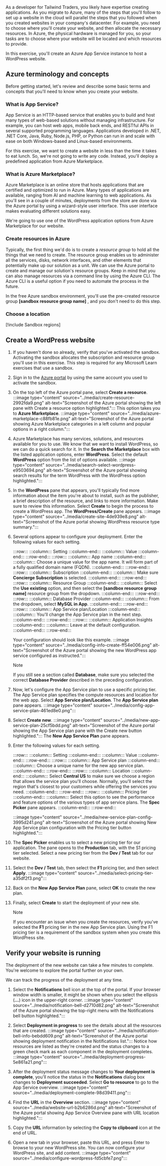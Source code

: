 As a developer for Tailwind Traders, you likely have expertise creating applications. As you migrate to Azure, many of the steps that you'll follow to set up a website in the cloud will parallel the steps that you followed when you created websites in your company's datacenter. For example, you need to choose where you'll create your website, and then allocate the necessary resources. In Azure, the physical hardware is managed for you, so your tasks are to choose where your website will be located and which resources to provide.

In this exercise, you'll create an Azure App Service instance to host a WordPress website.

## Azure terminology and concepts

Before getting started, let's review and describe some basic terms and concepts that you'll need to know when you create your website.

### What is App Service?

App Service is an HTTP-based service that enables you to build and host many types of web-based solutions without managing infrastructure. For example, you can host web apps, mobile back ends, and RESTful APIs in several supported programming languages. Applications developed in .NET, .NET Core, Java, Ruby, Node.js, PHP, or Python can run in and scale with ease on both Windows-based and Linux-based environments.

For this exercise, we want to create a website in less than the time it takes to eat lunch. So, we're not going to write any code. Instead, you'll deploy a predefined application from Azure Marketplace.

### What is Azure Marketplace?

Azure Marketplace is an online store that hosts applications that are certified and optimized to run in Azure. Many types of applications are available, ranging from AI and machine learning to web applications. As you'll see in a couple of minutes, deployments from the store are done via the Azure portal by using a wizard-style user interface. This user interface makes evaluating different solutions easy.

We're going to use one of the WordPress application options from Azure Marketplace for our website.

### Create resources in Azure

Typically, the first thing we'd do is to create a *resource group* to hold all the things that we need to create. The resource group enables us to administer all the services, disks, network interfaces, and other elements that potentially make up our solution as a unit. We can use the Azure portal to create and manage our solution's resource groups. Keep in mind that you can also manage resources via a command line by using the Azure CLI. The Azure CLI is a useful option if you need to automate the process in the future.

In the free Azure sandbox environment, you'll use the pre-created resource group  **\[sandbox resource group name\]** , and you don't need to do this step.

### Choose a location

\[!include Sandbox regions\]

## Create a WordPress website

1.  If you haven't done so already, verify that you've activated the sandbox. Activating the sandbox allocates the subscription and resource group you'll use in this exercise. This step is required for any Microsoft Learn exercises that use a sandbox.
2.  Sign in to the [Azure portal](https://portal.azure.com/learn.docs.microsoft.com?azure-portal=true) by using the same account you used to activate the sandbox.
3.  On the top left of the Azure portal pane, select **Create a resource**. :::image type="content" source="../media/create-resource-2992fda9.png" alt-text="Screenshot of the Azure portal showing the left pane with Create a resource option highlighted.":::
     This option takes you to **Azure Marketplace**. :::image type="content" source="../media/azure-marketplace-c88fb81e.png" alt-text="Screenshot of the Azure portal showing Azure Marketplace categories in a left column and popular options in a right column.":::
    
4.  Azure Marketplace has many services, solutions, and resources available for you to use. We know that we want to install WordPress, so we can do a quick search for it. In the **Search the Marketplace** box with the listed application options, enter **WordPress**. Select the default **WordPress** option from the list of options available. :::image type="content" source="../media/search-select-wordpress-e9503694.png" alt-text="Screenshot of the Azure portal showing search results for the term WordPress with the WordPress option highlighted.":::
    
5.  In the **WordPress** pane that appears, you'll typically find more information about the item you're about to install, such as the publisher, a brief description of the resource, and links to more information. Make sure to review this information. Select **Create** to begin the process to create a WordPress app. The **WordPress/Create** pane appears. :::image type="content" source="../media/create-site-4de939e8.png" alt-text="Screenshot of the Azure portal showing WordPress resource type summary.":::
    
6.  Several options appear to configure your deployment. Enter the following values for each setting.
    
    :::row:::
      :::column:::
        Setting
      :::column-end:::
      :::column:::
        Value
      :::column-end:::
    :::row-end:::
    :::row:::
      :::column:::
        App name
      :::column-end:::
      :::column:::
        Choose a unique value for the app name. It will form part of a fully qualified domain name (FQDN).
      :::column-end:::
    :::row-end:::
    :::row:::
      :::column:::
        Subscription
      :::column-end:::
      :::column:::
        Make sure **Concierge Subscription** is selected.
      :::column-end:::
    :::row-end:::
    :::row:::
      :::column:::
        Resource Group
      :::column-end:::
      :::column:::
        Select the **Use existing** option, and then select the  **\[sandbox resource group name\]**  resource group from the dropdown.
      :::column-end:::
    :::row-end:::
    :::row:::
      :::column:::
        Database Provider
      :::column-end:::
      :::column:::
        From the dropdown, select **MySQL in App**.
      :::column-end:::
    :::row-end:::
    :::row:::
      :::column:::
        App Service plan/Location
      :::column-end:::
      :::column:::
        You'll change the App Service plan in the next step.
      :::column-end:::
    :::row-end:::
    :::row:::
      :::column:::
        Application Insights
      :::column-end:::
      :::column:::
        Leave at the default configuration.
      :::column-end:::
    :::row-end:::
    
    
    Your configuration should look like this example. :::image type="content" source="../media/config-info-create-ff54e006.png" alt-text="Screenshot of the Azure portal showing the new WordPress app service configured as instructed.":::
    
    
    > [!NOTE]
    > If you still see a section called **Database**, make sure you selected the correct **Database Provider** described in the preceding configuration.
7.  Now, let's configure the App Service plan to use a specific pricing tier. The App Service plan specifies the compute resources and location for the web app. Select **App Service plan/Location**. The **App Service plan** pane appears. :::image type="content" source="../media/config-app-service-plan-461ed8e0.png":::
    
8.  Select **Create new**. :::image type="content" source="../media/new-app-service-plan-25cf5bdd.png" alt-text="Screenshot of the Azure portal showing the App Service plan pane with the Create new button highlighted.":::
     The **New App Service Plan** pane appears.
9.  Enter the following values for each setting.
    
    :::row:::
      :::column:::
        Setting
      :::column-end:::
      :::column:::
        Value
      :::column-end:::
    :::row-end:::
    :::row:::
      :::column:::
        App Service plan
      :::column-end:::
      :::column:::
        Choose a unique name for the new app service plan.
      :::column-end:::
    :::row-end:::
    :::row:::
      :::column:::
        Location
      :::column-end:::
      :::column:::
        Select **Central US** to make sure we choose a region that allows the service plan you'll choose. Normally, you'll select the region that's closest to your customers while offering the services you need.
      :::column-end:::
    :::row-end:::
    :::row:::
      :::column:::
        Pricing tier
      :::column-end:::
      :::column:::
        Select this option to see the performance and feature options of the various types of app service plans. The **Spec Picker** pane appears.
      :::column-end:::
    :::row-end:::
    
    
    :::image type="content" source="../media/new-service-plan-config-3995d241.png" alt-text="Screenshot of the Azure portal showing New App Service plan configuration with the Pricing tier button highlighted.":::
    
10. The **Spec Picker** enables us to select a new pricing tier for our application. The pane opens to the **Production** tab, with the S1 pricing tier selected. Select a new pricing tier from the **Dev / Test** tab for our website.
11. Select the **Dev / Test** tab, then select the **F1** pricing tier, and then select **Apply**. :::image type="content" source="../media/select-pricing-tier-a35df2f3.png":::
    
12. Back on the **New App Service Plan** pane, select **OK** to create the new plan.
13. Finally, select **Create** to start the deployment of your new site.
    
    > [!NOTE]
    > If you encounter an issue when you create the resources, verify you've selected the **F1** pricing tier in the new App Service plan. Using the F1 pricing tier is a requirement of the sandbox system when you create this WordPress site.

## Verify your website is running

The deployment of the new website can take a few minutes to complete. You're welcome to explore the portal further on your own.

We can track the progress of the deployment at any time.

1.  Select the **Notifications** bell icon at the top of the portal. If your browser window width is smaller, it might be shown when you select the ellipsis (**...**) icon in the upper-right corner. :::image type="content" source="../media/notification-bell-d2710d82.png" alt-text="Screenshot of the Azure portal showing the top-right menu with the Notifications bell button highlighted.":::
    
2.  Select **Deployment in progress** to see the details about all the resources that are created. :::image type="content" source="../media/notification-bell-info-bebdd609.png" alt-text="Screenshot of the Azure portal showing deployment notification in the Notifications list.":::
     Notice how resources are listed as they're created and the status changes to a green check mark as each component in the deployment completes. :::image type="content" source="../media/deployment-progress-5e861a21.png":::
    
3.  After the deployment status message changes to **Your deployment is complete**, you'll notice the status in the **Notifications** dialog box changes to **Deployment succeeded**. Select **Go to resource** to go to the App Service overview. :::image type="content" source="../media/deployment-complete-98d39411.png":::
    
4.  Find the **URL** in the **Overview** section. :::image type="content" source="../media/website-url-b2b6286d.png" alt-text="Screenshot of the Azure portal showing App Service Overview pane with URL location highlighted.":::
    
5.  Copy the **URL** information by selecting the **Copy to clipboard** icon at the end of URL.
6.  Open a new tab in your browser, paste this URL, and press Enter to browse to your new WordPress site. You can now configure your WordPress site, and add content. :::image type="content" source="../media/configure-wordpress-fd5cbfe7.png":::
    
